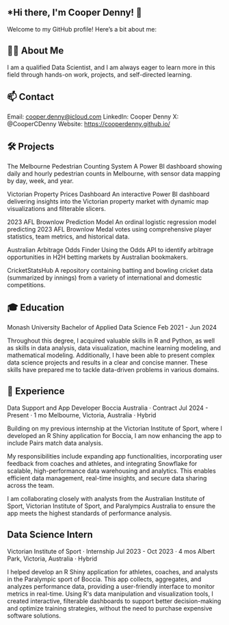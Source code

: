 ## *Hi there, I'm Cooper Denny! 👋
Welcome to my GitHub profile! Here’s a bit about me:

## 👨‍💻 About Me
I am a qualified Data Scientist, and I am always eager to learn more in this field through hands-on work, projects, and self-directed learning.

## 📫 Contact
Email: cooper.denny@icloud.com
LinkedIn: Cooper Denny
X: @CooperCDenny
Website: https://cooperdenny.github.io/

## 🛠️ Projects
The Melbourne Pedestrian Counting System
A Power BI dashboard showing daily and hourly pedestrian counts in Melbourne, with sensor data mapping by day, week, and year.

Victorian Property Prices Dashboard
An interactive Power BI dashboard delivering insights into the Victorian property market with dynamic map visualizations and filterable slicers.

2023 AFL Brownlow Prediction Model
An ordinal logistic regression model predicting 2023 AFL Brownlow Medal votes using comprehensive player statistics, team metrics, and historical data.

Australian Arbitrage Odds Finder
Using the Odds API to identify arbitrage opportunities in H2H betting markets by Australian bookmakers.

CricketStatsHub
A repository containing batting and bowling cricket data (summarized by innings) from a variety of international and domestic competitions.

## 🎓 Education
Monash University
Bachelor of Applied Data Science
Feb 2021 - Jun 2024

Throughout this degree, I acquired valuable skills in R and Python, as well as skills in data analysis, data visualization, machine learning modeling, and mathematical modeling. Additionally, I have been able to present complex data science projects and results in a clear and concise manner. These skills have prepared me to tackle data-driven problems in various domains.

## 💼 Experience
Data Support and App Developer
Boccia Australia · Contract
Jul 2024 - Present · 1 mo
Melbourne, Victoria, Australia · Hybrid

Building on my previous internship at the Victorian Institute of Sport, where I developed an R Shiny application for Boccia, I am now enhancing the app to include Pairs match data analysis.

My responsibilities include expanding app functionalities, incorporating user feedback from coaches and athletes, and integrating Snowflake for scalable, high-performance data warehousing and analytics. This enables efficient data management, real-time insights, and secure data sharing across the team.

I am collaborating closely with analysts from the Australian Institute of Sport, Victorian Institute of Sport, and Paralympics Australia to ensure the app meets the highest standards of performance analysis.

## Data Science Intern
Victorian Institute of Sport · Internship
Jul 2023 - Oct 2023 · 4 mos
Albert Park, Victoria, Australia · Hybrid

I helped develop an R Shiny application for athletes, coaches, and analysts in the Paralympic sport of Boccia. This app collects, aggregates, and analyzes performance data, providing a user-friendly interface to monitor metrics in real-time. Using R's data manipulation and visualization tools, I created interactive, filterable dashboards to support better decision-making and optimize training strategies, without the need to purchase expensive software solutions.

